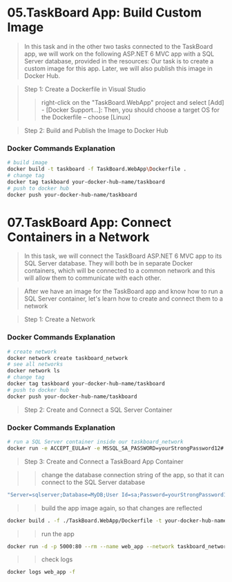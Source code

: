 # 05.TaskBoard App: Build Custom Image

> In this task and in the other two tasks connected to the TaskBoard app, we will work on the following ASP.NET 6 MVC app with a SQL Server database, provided in the resources:
Our task is to create a custom image for this app. Later, we will also publish this image in Docker Hub.

> Step 1: Create a Dockerfile in Visual Studio
>>right-click on the "TaskBoard.WebApp" project and select [Add] - [Docker Support…]:
Then, you should choose a target OS for the Dockerfile – choose [Linux]

> Step 2: Build and Publish the Image to Docker Hub

### Docker Commands Explanation
``` bash
# build image
docker build -t taskboard -f TaskBoard.WebApp\Dockerfile .
# change tag
docker tag taskboard your-docker-hub-name/taskboard
# push to docker hub
docker push your-docker-hub-name/taskboard
``` 

# 07.TaskBoard App: Connect Containers in a Network

>In this task, we will connect the TaskBoard ASP.NET 6 MVC app to its SQL Server database. They will both be in separate Docker containers, which will be connected to a common network and this will allow them to communicate with each other. 

>After we have an image for the TaskBoard app and know how to run a SQL Server container, let's learn how to create and connect them to a network

>Step 1: Create a Network

### Docker Commands Explanation
``` bash
# create network
docker network create taskboard_network
# see all networks
docker network ls
# change tag
docker tag taskboard your-docker-hub-name/taskboard
# push to docker hub
docker push your-docker-hub-name/taskboard
``` 

>Step 2: Create and Connect a SQL Server Container 


### Docker Commands Explanation
``` bash
# run a SQL Server container inside our taskboard_network 
docker run -e ACCEPT_EULA=Y -e MSSQL_SA_PASSWORD=yourStrongPassword12# -p 1433:1433 -v sqldata:/var/opt/mssql --rm --network taskboard_network --name sqlserver -d mcr.microsoft.com/mssql/server
``` 

>Step 3: Create and Connect a TaskBoard App Container

>>change the database connection string of the app, so that it can connect to the SQL Server database

``` bash
"Server=sqlserver;Database=MyDB;User Id=sa;Password=yourStrongPassword12#;MultipleActiveResultSets=true"
```
>> build the app image again, so that changes are reflected

``` bash
docker build . -f ./TaskBoard.WebApp/Dockerfile -t your-docker-hub-name/taskboard
```

>>  run the app

``` bash
docker run -d -p 5000:80 --rm --name web_app --network taskboard_network denidim/taskboard
```

>> check logs

``` bash
docker logs web_app -f
```



